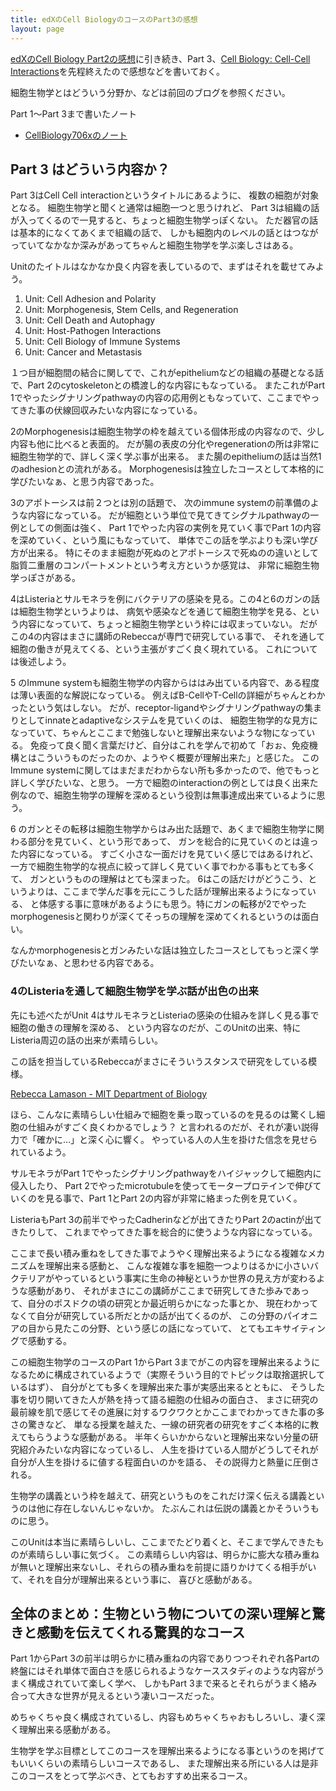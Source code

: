 ```yaml
---
title: edXのCell BiologyのコースのPart3の感想
layout: page
---
```

[edXのCell Biology Part2の感想](https://karino2.github.io/2022/05/19/cell_biology_part2_finish.html)に引き続き、Part 3、[Cell Biology: Cell-Cell Interactions](https://www.edx.org/course/cell-biology-3)を先程終えたので感想などを書いておく。

細胞生物学とはどういう分野か、などは前回のブログを参照ください。

Part 1〜Part 3まで書いたノート

- [CellBiology706xのノート](https://karino2.github.io/SubWiki/CellBiology706x/Home)

## Part 3 はどういう内容か？

Part 3はCell Cell interactionというタイトルにあるように、
複数の細胞が対象となる。
細胞生物学と聞くと通常は細胞一つと思うけれど、
Part 3は組織の話が入ってくるので一見すると、ちょっと細胞生物学っぽくない。
ただ器官の話は基本的になくてあくまで組織の話で、
しかも細胞内のレベルの話とはつながっていてなかなか深みがあってちゃんと細胞生物学を学ぶ楽しさはある。

Unitのたイトルはなかなか良く内容を表しているので、まずはそれを載せてみよう。

1. Unit: Cell Adhesion and Polarity
2. Unit: Morphogenesis, Stem Cells, and Regeneration
3. Unit: Cell Death and Autophagy
4. Unit: Host-Pathogen Interactions
5. Unit: Cell Biology of Immune Systems
6. Unit: Cancer and Metastasis

１つ目が細胞間の結合に関してで、これがepitheliumなどの組織の基礎となる話で、Part 2のcytoskeletonとの橋渡し的な内容にもなっている。
またこれがPart 1でやったシグナリングpathwayの内容の応用例ともなっていて、ここまでやってきた事の伏線回収みたいな内容になっている。

2のMorphogenesisは細胞生物学の枠を越えている個体形成の内容なので、少し内容も他に比べると表面的。
だが腸の表皮の分化やregenerationの所は非常に細胞生物学的で、詳しく深く学ぶ事が出来る。
また腸のepitheliumの話は当然1のadhesionとの流れがある。
Morphogenesisは独立したコースとして本格的に学びたいなぁ、と思う内容であった。

3のアポトーシスは前２つとは別の話題で、
次のimmune systemの前準備のような内容になっている。
だが細胞という単位で見てきてシグナルpathwayの一例としての側面は強く、
Part 1でやった内容の実例を見ていく事でPart 1の内容を深めていく、という風にもなっていて、
単体でこの話を学ぶよりも深い学び方が出来る。
特にそのまま細胞が死ぬのとアポトーシスで死ぬのの違いとして脂質二重層のコンパートメントという考え方というか感覚は、
非常に細胞生物学っぽさがある。

4はListeriaとサルモネラを例にバクテリアの感染を見る。この4と6のガンの話は細胞生物学というよりは、
病気や感染などを通じて細胞生物学を見る、という内容になっていて、ちょっと細胞生物学という枠には収まっていない。
だがこの4の内容はまさに講師のRebeccaが専門で研究している事で、
それを通して細胞の働きが見えてくる、という主張がすごく良く現れている。
これについては後述しよう。

5 のImmune systemも細胞生物学の内容からははみ出ている内容で、ある程度は薄い表面的な解説になっている。
例えばB-CellやT-Cellの詳細がちゃんとわかったという気はしない。
だが、receptor-ligandやシグナリングpathwayの集まりとしてinnateとadaptiveなシステムを見ていくのは、
細胞生物学的な見方になっていて、ちゃんとここまで勉強しないと理解出来ないような物になっている。
免疫って良く聞く言葉だけど、自分はこれを学んで初めて「おぉ、免疫機構とはこういうものだったのか、ようやく概要が理解出来た」と感じた。
このImmune systemに関してはまだまだわからない所も多かったので、他でもっと詳しく学びたいな、と思う。
一方で細胞のinteractionの例としては良く出来た例なので、細胞生物学の理解を深めるという役割は無事達成出来ているように思う。

6 のガンとその転移は細胞生物学からはみ出た話題で、あくまで細胞生物学に関わる部分を見ていく、という形であって、
ガンを総合的に見ていくのとは違った内容になっている。
すごく小さな一面だけを見ていく感じではあるけれど、一方で細胞生物学的な視点に絞って詳しく見ていく事でわかる事もとても多くて、
ガンというものの理解はとても深まった。
6はこの話だけがどうこう、というよりは、ここまで学んだ事を元にこうした話が理解出来るようになっている、
と体感する事に意味があるようにも思う。特にガンの転移が2でやったmorphogenesisと関わりが深くてそっちの理解を深めてくれるというのは面白い。

なんかmorphogenesisとガンみたいな話は独立したコースとしてもっと深く学びたいなぁ、と思わせる内容である。

### 4のListeriaを通して細胞生物学を学ぶ話が出色の出来

先にも述べたがUnit 4はサルモネラとListeriaの感染の仕組みを詳しく見る事で細胞の働きの理解を深める、
という内容なのだが、このUnitの出来、特にListeria周辺の話の出来が素晴らしい。

この話を担当しているRebeccaがまさにそういうスタンスで研究をしている模様。

[Rebecca Lamason - MIT Department of Biology](https://biology.mit.edu/profile/rebecca-lamason/)

ほら、こんなに素晴らしい仕組みで細胞を乗っ取っているのを見るのは驚くし細胞の仕組みがすごく良くわかるでしょう？
と言われるのだが、それが凄い説得力で「確かに…」と深く心に響く。
やっている人の人生を掛けた信念を見せられているよう。

サルモネラがPart 1でやったシグナリングpathwayをハイジャックして細胞内に侵入したり、
Part 2でやったmicrotubuleを使ってモータープロテインで伸びていくのを見る事で、Part 1とPart 2の内容が非常に絡まった例を見ていく。

ListeriaもPart 3の前半でやったCadherinなどが出てきたりPart 2のactinが出てきたりして、
これまでやってきた事を総合的に使うような内容になっている。

ここまで長い積み重ねをしてきた事でようやく理解出来るようになる複雑なメカニズムを理解出来る感動と、
こんな複雑な事を細胞一つよりはるかに小さいバクテリアがやっているという事実に生命の神秘というか世界の見え方が変わるような感動があり、
それがまさにこの講師がここまで研究してきた歩みであって、自分のポスドクの頃の研究とか最近明らかになった事とか、
現在わかってなくて自分が研究している所だとかの話が出てくるのが、
この分野のパイオニアの目から見たこの分野、という感じの話になっていて、
とてもエキサイティングで感動する。

この細胞生物学のコースのPart 1からPart 3までがこの内容を理解出来るようになるために構成されているようで（実際そういう目的でトピックは取捨選択しているはず）、
自分がとても多くを理解出来た事が実感出来るとともに、
そうした事を切り開いてきた人が熱を持って語る細胞の仕組みの面白さ、
まさに研究の最前線を肌で感じてその進展に対するワクワクとかここまでわかってきた事の多さの驚きなど、
単なる授業を越えた、一線の研究者の研究をすごく本格的に教えてもらうような感動がある。
半年くらいかからないと理解出来ない分量の研究紹介みたいな内容になっているし、
人生を掛けている人間がどうしてそれが自分が人生を掛けるに値する程面白いのかを語る、
その説得力と熱量に圧倒される。

生物学の講義という枠を越えて、研究というものをこれだけ深く伝える講義というのは他に存在しないんじゃないか。
たぶんこれは伝説の講義とかそういうものに思う。

このUnitは本当に素晴らしいし、ここまでたどり着くと、そこまで学んできたものが素晴らしい事に気づく。
この素晴らしい内容は、明らかに膨大な積み重ねが無いと理解出来ないし、それらの積み重ねを前提に語りかけてくる相手がいて、それを自分が理解出来るという事に、
喜びと感動がある。

## 全体のまとめ：生物という物についての深い理解と驚きと感動を伝えてくれる驚異的なコース

Part 1からPart 3の前半は明らかに積み重ねの内容でありつつそれぞれ各Partの終盤にはそれ単体で面白さを感じられるようなケーススタディのような内容がうまく構成されていて楽しく学べ、
しかもPart 3まで来るとそれらがうまく絡み合って大きな世界が見えるという凄いコースだった。

めちゃくちゃ良く構成されているし、内容もめちゃくちゃおもしろいし、凄く深く理解出来る感動がある。

生物学を学ぶ目標としてこのコースを理解出来るようになる事というのを掲げてもいいくらいの素晴らしいコースであるし、
また理解出来る所にいる人は是非このコースをとって学ぶべき、とてもおすすめ出来るコース。